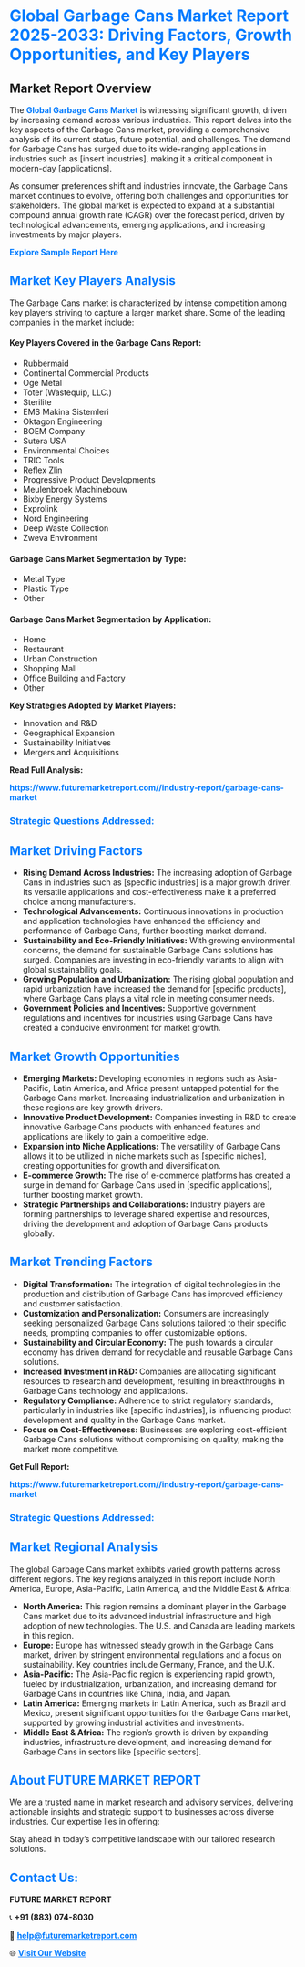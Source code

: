 <h1 style="color: #007BFF;">Global Garbage Cans Market Report 2025-2033: Driving Factors, Growth Opportunities, and Key Players</h1>

<section id="overview">
<h2>Market Report Overview</h2>
<p>The <a href="https://www.futuremarketreport.com//industry-report/garbage-cans-market" style="color: #007BFF; text-decoration: none;"><strong>Global Garbage Cans Market</strong></a> is witnessing significant growth, driven by increasing demand across various industries. This report delves into the key aspects of the Garbage Cans market, providing a comprehensive analysis of its current status, future potential, and challenges. The demand for Garbage Cans has surged due to its wide-ranging applications in industries such as [insert industries], making it a critical component in modern-day [applications].</p>
<p>As consumer preferences shift and industries innovate, the Garbage Cans market continues to evolve, offering both challenges and opportunities for stakeholders. The global market is expected to expand at a substantial compound annual growth rate (CAGR) over the forecast period, driven by technological advancements, emerging applications, and increasing investments by major players.</p>
</section>

<section id="overview">
<p><a href="https://www.futuremarketreport.com//request-sample/reportId=90259" style="color: #007BFF; text-decoration: none;"><strong>Explore Sample Report Here</strong></a></p>
</section>

<section id="key-players">
<h2 style="color: #007BFF;">Market Key Players Analysis</h2>
<p>The Garbage Cans market is characterized by intense competition among key players striving to capture a larger market share. Some of the leading companies in the market include:</p>
<h4>Key Players Covered in the Garbage Cans Report:</h4>
<ul><li>Rubbermaid</li><li>Continental Commercial Products</li><li>Oge Metal</li><li>Toter (Wastequip, LLC.)</li><li>Sterilite</li><li>EMS Makina Sistemleri</li><li>Oktagon Engineering</li><li>BOEM Company</li><li>Sutera USA</li><li>Environmental Choices</li><li>TRIC Tools</li><li>Reflex Zlin</li><li>Progressive Product Developments</li><li>Meulenbroek Machinebouw</li><li>Bixby Energy Systems</li><li>Exprolink</li><li>Nord Engineering</li><li>Deep Waste Collection</li><li>Zweva Environment</li></ul>
<h4>Garbage Cans Market Segmentation by Type:</h4>
<ul><li>Metal Type</li><li>Plastic Type</li><li>Other</li></ul>

<h4>Garbage Cans Market Segmentation by Application:</h4>
<ul><li>Home</li><li>Restaurant</li><li>Urban Construction</li><li>Shopping Mall</li><li>Office Building and Factory</li><li>Other</li></ul>
<p><strong>Key Strategies Adopted by Market Players:</strong></p>
<ul>
<li>Innovation and R&D</li>
<li>Geographical Expansion</li>
<li>Sustainability Initiatives</li>
<li>Mergers and Acquisitions</li>
</ul>
</section>

<section>
<p><strong>Read Full Analysis: </strong></p><a href="https://www.futuremarketreport.com//industry-report/garbage-cans-market" style="color: #007BFF; text-decoration: none;"><strong>https://www.futuremarketreport.com//industry-report/garbage-cans-market</strong></a>
<h3 style="color: #007BFF;">Strategic Questions Addressed:</h3>
</section>

<section id="driving-factors">
<h2 style="color: #007BFF;">Market Driving Factors</h2>
<ul>
<li><strong>Rising Demand Across Industries:</strong> The increasing adoption of Garbage Cans in industries such as [specific industries] is a major growth driver. Its versatile applications and cost-effectiveness make it a preferred choice among manufacturers.</li>
<li><strong>Technological Advancements:</strong> Continuous innovations in production and application technologies have enhanced the efficiency and performance of Garbage Cans, further boosting market demand.</li>
<li><strong>Sustainability and Eco-Friendly Initiatives:</strong> With growing environmental concerns, the demand for sustainable Garbage Cans solutions has surged. Companies are investing in eco-friendly variants to align with global sustainability goals.</li>
<li><strong>Growing Population and Urbanization:</strong> The rising global population and rapid urbanization have increased the demand for [specific products], where Garbage Cans plays a vital role in meeting consumer needs.</li>
<li><strong>Government Policies and Incentives:</strong> Supportive government regulations and incentives for industries using Garbage Cans have created a conducive environment for market growth.</li>
</ul>
</section>

<section id="growth-opportunities">
<h2 style="color: #007BFF;">Market Growth Opportunities</h2>
<ul>
<li><strong>Emerging Markets:</strong> Developing economies in regions such as Asia-Pacific, Latin America, and Africa present untapped potential for the Garbage Cans market. Increasing industrialization and urbanization in these regions are key growth drivers.</li>
<li><strong>Innovative Product Development:</strong> Companies investing in R&D to create innovative Garbage Cans products with enhanced features and applications are likely to gain a competitive edge.</li>
<li><strong>Expansion into Niche Applications:</strong> The versatility of Garbage Cans allows it to be utilized in niche markets such as [specific niches], creating opportunities for growth and diversification.</li>
<li><strong>E-commerce Growth:</strong> The rise of e-commerce platforms has created a surge in demand for Garbage Cans used in [specific applications], further boosting market growth.</li>
<li><strong>Strategic Partnerships and Collaborations:</strong> Industry players are forming partnerships to leverage shared expertise and resources, driving the development and adoption of Garbage Cans products globally.</li>
</ul>
</section>

<section id="trending-factors">
<h2 style="color: #007BFF;">Market Trending Factors</h2>
<ul>
<li><strong>Digital Transformation:</strong> The integration of digital technologies in the production and distribution of Garbage Cans has improved efficiency and customer satisfaction.</li>
<li><strong>Customization and Personalization:</strong> Consumers are increasingly seeking personalized Garbage Cans solutions tailored to their specific needs, prompting companies to offer customizable options.</li>
<li><strong>Sustainability and Circular Economy:</strong> The push towards a circular economy has driven demand for recyclable and reusable Garbage Cans solutions.</li>
<li><strong>Increased Investment in R&D:</strong> Companies are allocating significant resources to research and development, resulting in breakthroughs in Garbage Cans technology and applications.</li>
<li><strong>Regulatory Compliance:</strong> Adherence to strict regulatory standards, particularly in industries like [specific industries], is influencing product development and quality in the Garbage Cans market.</li>
<li><strong>Focus on Cost-Effectiveness:</strong> Businesses are exploring cost-efficient Garbage Cans solutions without compromising on quality, making the market more competitive.</li>
</ul>
</section>

<section>
<p><strong>Get Full Report: </strong></p><a href="https://www.futuremarketreport.com//industry-report/garbage-cans-market" style="color: #007BFF; text-decoration: none;"><strong>https://www.futuremarketreport.com//industry-report/garbage-cans-market</strong></a>
<h3 style="color: #007BFF;">Strategic Questions Addressed:</h3>
</section>


<section id="regional-analysis">
<h2 style="color: #007BFF;">Market Regional Analysis</h2>
<p>The global Garbage Cans market exhibits varied growth patterns across different regions. The key regions analyzed in this report include North America, Europe, Asia-Pacific, Latin America, and the Middle East & Africa:</p>
<ul>
<li><strong>North America:</strong> This region remains a dominant player in the Garbage Cans market due to its advanced industrial infrastructure and high adoption of new technologies. The U.S. and Canada are leading markets in this region.</li>
<li><strong>Europe:</strong> Europe has witnessed steady growth in the Garbage Cans market, driven by stringent environmental regulations and a focus on sustainability. Key countries include Germany, France, and the U.K.</li>
<li><strong>Asia-Pacific:</strong> The Asia-Pacific region is experiencing rapid growth, fueled by industrialization, urbanization, and increasing demand for Garbage Cans in countries like China, India, and Japan.</li>
<li><strong>Latin America:</strong> Emerging markets in Latin America, such as Brazil and Mexico, present significant opportunities for the Garbage Cans market, supported by growing industrial activities and investments.</li>
<li><strong>Middle East & Africa:</strong> The region’s growth is driven by expanding industries, infrastructure development, and increasing demand for Garbage Cans in sectors like [specific sectors].</li>
</ul>
</section>

<footer>
<h2 style="color: #007BFF;">About FUTURE MARKET REPORT</h2>
<p>We are a trusted name in market research and advisory services, delivering actionable insights and strategic support to businesses across diverse industries. Our expertise lies in offering:</p>

<p>Stay ahead in today’s competitive landscape with our tailored research solutions.</p>

<h2 style="color: #007BFF;">Contact Us:</h2>
<p><strong>FUTURE MARKET REPORT</strong></p>
<p>📞 <strong>+91 (883) 074-8030</strong></p>
<p>📧 <strong><a href="mailto:help@futuremarketreport.com" style="color: #007BFF;">help@futuremarketreport.com</a></strong></p>
<p>🌐 <strong><a href="https://www.futuremarketreport.com/" style="color: #007BFF;">Visit Our Website</a></strong></p>
</footer>